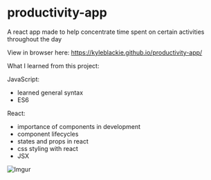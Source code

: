 # productivity-app
A react app made to help concentrate time spent on certain activities throughout the day

View in browser here: https://kyleblackie.github.io/productivity-app/






What I learned from this project:

JavaScript:
- learned general syntax
- ES6

React:
- importance of components in development
- component lifecycles
- states and props in react
- css styling with react 
- JSX

![Imgur](https://i.imgur.com/ZHKEKWT.jpg)
